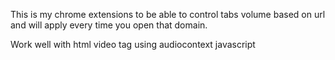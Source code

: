 This is my chrome extensions to be able to control tabs volume based on url and will apply every time you open that domain.

Work well with html video tag using audiocontext javascript
